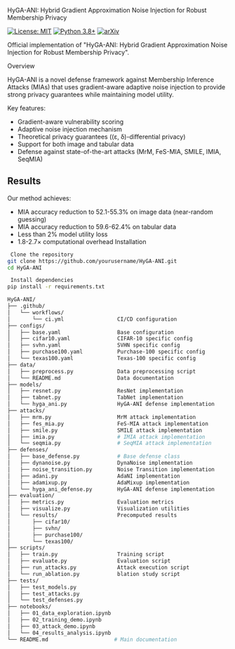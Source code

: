 HyGA-ANI: Hybrid Gradient Approximation Noise Injection for Robust Membership Privacy

[![License: MIT](https://img.shields.io/badge/License-MIT-yellow.svg)](https://opensource.org/licenses/MIT)
[![Python 3.8+](https://img.shields.io/badge/python-3.8+-blue.svg)](https://www.python.org/downloads/)
[![arXiv](https://img.shields.io/badge/arXiv-XXXX.XXXXX-b31b1b.svg)](https://arxiv.org/abs/XXXX.XXXXX)

Official implementation of "HyGA-ANI: Hybrid Gradient Approximation Noise Injection for Robust Membership Privacy".

 Overview

HyGA-ANI is a novel defense framework against Membership Inference Attacks (MIAs) that uses gradient-aware adaptive noise injection to provide strong privacy guarantees while maintaining model utility.

Key features:
- Gradient-aware vulnerability scoring
- Adaptive noise injection mechanism
- Theoretical privacy guarantees ((ε, δ)-differential privacy)
- Support for both image and tabular data
- Defense against state-of-the-art attacks (MrM, FeS-MIA, SMILE, IMIA, SeqMIA)

## Results

Our method achieves:
- MIA accuracy reduction to 52.1-55.3% on image data (near-random guessing)
- MIA accuracy reduction to 59.6-62.4% on tabular data
- Less than 2% model utility loss
- 1.8-2.7× computational overhead
Installation

```bash
 Clone the repository
git clone https://github.com/yourusername/HyGA-ANI.git
cd HyGA-ANI

 Install dependencies
pip install -r requirements.txt

HyGA-ANI/
├── .github/
│   └── workflows/
│       └── ci.yml                 CI/CD configuration
├── configs/
│   ├── base.yaml                  Base configuration
│   ├── cifar10.yaml               CIFAR-10 specific config
│   ├── svhn.yaml                  SVHN specific config
│   ├── purchase100.yaml           Purchase-100 specific config
│   └── texas100.yaml              Texas-100 specific config
├── data/
│   ├── preprocess.py              Data preprocessing script
│   └── README.md                  Data documentation
├── models/
│   ├── resnet.py                  ResNet implementation
│   ├── tabnet.py                  TabNet implementation
│   └── hyga_ani.py                HyGA-ANI defense implementation
├── attacks/
│   ├── mrm.py                     MrM attack implementation
│   ├── fes_mia.py                 FeS-MIA attack implementation
│   ├── smile.py                   SMILE attack implementation
│   ├── imia.py                    # IMIA attack implementation
│   └── seqmia.py                  # SeqMIA attack implementation
├── defenses/
│   ├── base_defense.py            # Base defense class
│   ├── dynanoise.py               DynaNoise implementation
│   ├── noise_transition.py        Noise Transition implementation
│   ├── adani.py                   AdaNI implementation
│   ├── adamixup.py                AdaMixup implementation
│   └── hyga_ani_defense.py        HyGA-ANI defense implementation
├── evaluation/
│   ├── metrics.py                 Evaluation metrics
│   ├── visualize.py               Visualization utilities
│   └── results/                   Precomputed results
│       ├── cifar10/
│       ├── svhn/
│       ├── purchase100/
│       └── texas100/
├── scripts/
│   ├── train.py                   Training script
│   ├── evaluate.py                Evaluation script
│   ├── run_attacks.py             Attack execution script
│   └── run_ablation.py            blation study script
├── tests/
│   ├── test_models.py
│   ├── test_attacks.py
│   └── test_defenses.py
├── notebooks/
│   ├── 01_data_exploration.ipynb
│   ├── 02_training_demo.ipynb
│   ├── 03_attack_demo.ipynb
│   └── 04_results_analysis.ipynb
└── README.md                     # Main documentation

